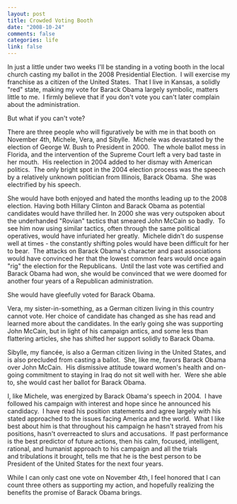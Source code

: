 ```yaml
--- 
layout: post
title: Crowded Voting Booth
date: "2008-10-24"
comments: false
categories: life
link: false
---
```

In just a little under two weeks I'll be standing in a voting booth in the local church casting my ballot in the 2008 Presidential Election.  I will exercise my franchise as a citizen of the United States.  That I live in Kansas, a solidly "red" state, making my vote for Barack Obama largely symbolic, matters little to me.  I firmly believe that if you don't vote you can't later complain about the administration.

But what if you can't vote?  

There are three people who will figuratively be with me in that booth on November 4th, Michele, Vera, and Sibylle.  Michele was devastated by the election of George W. Bush to President in 2000.  The whole ballot mess in Florida, and the intervention of the Supreme Court left a very bad taste in her mouth.  His reelection in 2004 added to her dismay with American politics.  The only bright spot in the 2004 election process was the speech by a relatively unknown politician from Illinois, Barack Obama.  She was electrified by his speech.

She would have both enjoyed and hated the months leading up to the 2008 election. Having both Hillary Clinton and Barack Obama as potential candidates would have thrilled her. In 2000 she was very outspoken about the underhanded "Rovian" tactics that smeared John McCain so badly.  To see him now using similar tactics, often through the same political operatives, would have infuriated her greatly.  Michele didn't do suspense well at times - the constantly shifting poles would have been difficult for her to bear.  The attacks on Barack Obama's character and past associations would have convinced her that the lowest common fears would once again "rig" the election for the Republicans.  Until the last vote was certified and Barack Obama had won, she would be convinced that we were doomed for another four years of a Republican administration.

She would have gleefully voted for Barack Obama.

Vera, my sister-in-something, as a German citizen living in this country cannot vote. Her choice of candidate has changed as she has read and learned more about the candidates. In the early going she was supporting John McCain, but in light of his campaign antics, and some less than flattering articles, she has shifted her support solidly to Barack Obama.

Sibylle, my fiancée, is also a German citizen living in the United States, and is also precluded from casting a ballot.  She, like me, favors Barack Obama over John McCain.  His dismissive attitude toward women's health and on-going commitment to staying in Iraq do not sit well with her.  Were she able to, she would cast her ballot for Barack Obama.

I, like Michele, was energized by Barack Obama's speech in 2004.  I have followed his campaign with interest and hope since he announced his candidacy.  I have read his position statements and agree largely with his stated approached to the issues facing America and the world.  What I like best about him is that throughout his campaign he hasn't strayed from his positions, hasn't overreacted to slurs and accusations.  If past performance is the best predictor of future actions, then his calm, focused, intelligent, rational, and humanist approach to his campaign and all the trials and tribulations it brought, tells me that he is the best person to be President of the United States for the next four years.

While I can only cast one vote on November 4th, I feel honored that I can count three others as supporting my action, and hopefully realizing the benefits the promise of Barack Obama brings.
